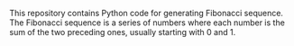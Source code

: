 This repository contains Python code for generating Fibonacci sequence. The Fibonacci sequence is a series of numbers where each number is the sum of the two preceding ones, usually starting with 0 and 1.
